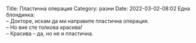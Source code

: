 Title: Пластична операция
Category: разни
Date: 2022-03-02-08:02
Една блондинка:  
– Докторе, искам да ми направите пластична операция.  
– Но вие сте толкова красива!  
– Красива – да, но не и пластична.  
 